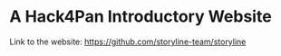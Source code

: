 # A Hack4Pan Introductory Website


Link to the website: https://github.com/storyline-team/storyline

